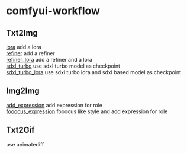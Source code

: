 # comfyui-workflow
## Txt2Img
[lora](src/txt2img/add_lora.json)  add a lora<br>
[refiner](src/txt2img/refiner.json)  add a refiner<br>
[refiner_lora](src/txt2img/refinder_lora.json)  add a refiner and a lora<br>
[sdxl_turbo](src/txt2img/sdxl_turbo.json)  use sdxl turbo model as checkpoint<br>
[sdxl_turbo_lora](src/txt2img/sdxl_turbo_lora.json)  use sdxl turbo lora and sdxl based model as checkpoint<br>
## Img2Img
[add_expression](src/img2img/add_expression.json)  add expression for role<br>
[fooocus_expression](src/img2img/fooocus_expression.json)  fooocus like style and add expression for role<br>
## Txt2Gif
use animatediff 
